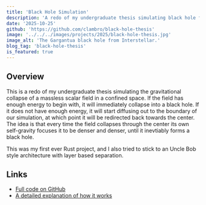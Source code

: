 ```yaml
---
title: 'Black Hole Simulation'
description: 'A redo of my undergraduate thesis simulating black hole formation.'
date: '2025-10-25'
github: 'https://github.com/clambro/black-hole-thesis'
image: '../../../images/projects/2025/black-hole-thesis.jpg'
image_alt: 'The Gargantua black hole from Interstellar.'
blog_tag: 'black-hole-thesis'
is_featured: true
---
```


## Overview

This is a redo of my undergraduate thesis simulating the gravitational collapse of a massless scalar field in a confined space. If the field has enough energy to begin with, it will immediately collapse into a black hole. If it does not have enough energy, it will start diffusing out to the boundary of our simulation, at which point it will be redirected back towards the center. The idea is that every time the field collapses through the center its own self-gravity focuses it to be denser and denser, until it inevtiably forms a black hole.

This was my first ever Rust project, and I also tried to stick to an Uncle Bob style architecture with layer based separation.

## Links

- [Full code on GitHub](https://github.com/clambro/black-hole-thesis)
- [A detailed explanation of how it works](https://github.com/clambro/black-hole-thesis/blob/main/docs/description.md)
